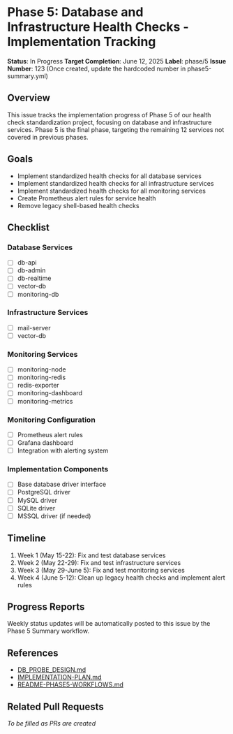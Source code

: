 # Phase 5: Database and Infrastructure Health Checks - Implementation Tracking

**Status**: In Progress
**Target Completion**: June 12, 2025
**Label**: phase/5
**Issue Number**: 123 (Once created, update the hardcoded number in phase5-summary.yml)

## Overview

This issue tracks the implementation progress of Phase 5 of our health check standardization project, focusing on database and infrastructure services. Phase 5 is the final phase, targeting the remaining 12 services not covered in previous phases.

## Goals

- Implement standardized health checks for all database services
- Implement standardized health checks for all infrastructure services
- Implement standardized health checks for all monitoring services
- Create Prometheus alert rules for service health
- Remove legacy shell-based health checks

## Checklist

### Database Services
- [ ] db-api
- [ ] db-admin
- [ ] db-realtime
- [ ] vector-db
- [ ] monitoring-db

### Infrastructure Services
- [ ] mail-server
- [ ] vector-db

### Monitoring Services
- [ ] monitoring-node
- [ ] monitoring-redis
- [ ] redis-exporter
- [ ] monitoring-dashboard
- [ ] monitoring-metrics

### Monitoring Configuration
- [ ] Prometheus alert rules
- [ ] Grafana dashboard
- [ ] Integration with alerting system

### Implementation Components
- [ ] Base database driver interface
- [ ] PostgreSQL driver
- [ ] MySQL driver
- [ ] SQLite driver
- [ ] MSSQL driver (if needed)

## Timeline

1. Week 1 (May 15-22): Fix and test database services
2. Week 2 (May 22-29): Fix and test infrastructure services
3. Week 3 (May 29-June 5): Fix and test monitoring services
4. Week 4 (June 5-12): Clean up legacy health checks and implement alert rules

## Progress Reports

Weekly status updates will be automatically posted to this issue by the Phase 5 Summary workflow.

## References

- [DB_PROBE_DESIGN.md](./DB_PROBE_DESIGN.md)
- [IMPLEMENTATION-PLAN.md](./IMPLEMENTATION-PLAN.md)
- [README-PHASE5-WORKFLOWS.md](../../README-PHASE5-WORKFLOWS.md)

## Related Pull Requests

*To be filled as PRs are created*

